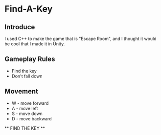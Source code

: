 # Find-A-Key

 ## Introduce
 I used C++ to make the game that is "Escape Room", and I thought it would be cool that I made it in Unity. </br>

 ## Gameplay Rules
 * Find the key </br>
 * Don't fall down </br>

 ## Movement
 * W - move forward </br>
 * A - move left </br>
 * S - move down </br>
 * D - move backward </br>

 ** FIND THE KEY ** </br>